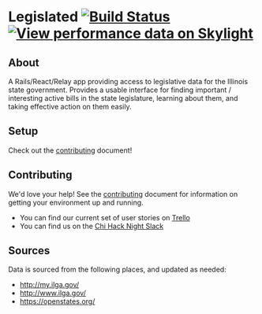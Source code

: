 # Legislated [![Build Status](https://travis-ci.org/legislated/legislated-web.svg?branch=master)](https://travis-ci.org/legislated/legislated-web) [![View performance data on Skylight](https://badges.skylight.io/status/5g0QJ1oHle4a.svg?token=Nw3mnp0f5ljWrmLOwlT-9v9m46sK85g8c0DHfHzhG1s)](https://www.skylight.io/app/applications/5g0QJ1oHle4a)

## About

A Rails/React/Relay app providing access to legislative data for the Illinois state government. Provides a usable interface for finding important / interesting active bills in the state legislature, learning about them, and taking effective action on them easily.

## Setup

Check out the [contributing](wiki/contributing.md) document!

## Contributing

We'd love your help! See the [contributing](wiki/contributing.md) document for information on getting your environment up and running.

- You can find our current set of user stories on [Trello](https://trello.com/b/4sgWSozE/website)
- You can find us on the [Chi Hack Night Slack](http://slackme.chihacknight.org/)

## Sources

Data is sourced from the following places, and updated as needed:

- http://my.ilga.gov/
- http://www.ilga.gov/
- https://openstates.org/
